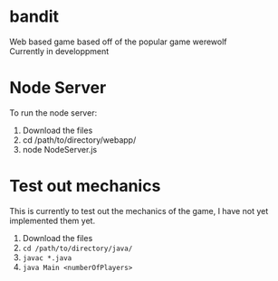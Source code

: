 # bandit
Web based game based off of the popular game werewolf\
Currently in developpment

# Node Server
To run the node server:
1. Download the files
2. cd /path/to/directory/webapp/
3. node NodeServer.js

# Test out mechanics
This is currently to test out the mechanics of the game, I have not yet implemented them yet.
1. Download the files
2. `cd /path/to/directory/java/`
3. `javac *.java`
4. `java Main <numberOfPlayers>`
